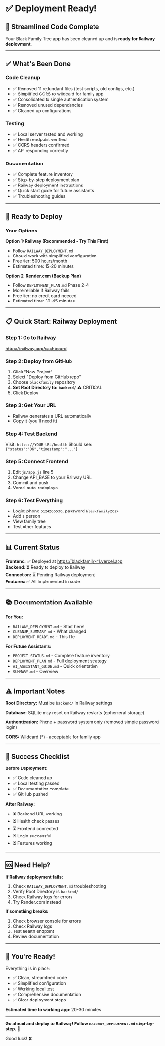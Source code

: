 # ✅ Deployment Ready!

## 🎉 Streamlined Code Complete

Your Black Family Tree app has been cleaned up and is **ready for Railway deployment**.

---

## ✅ What's Been Done

### Code Cleanup
- ✅ Removed 11 redundant files (test scripts, old configs, etc.)
- ✅ Simplified CORS to wildcard for family app
- ✅ Consolidated to single authentication system
- ✅ Removed unused dependencies
- ✅ Cleaned up configurations

### Testing
- ✅ Local server tested and working
- ✅ Health endpoint verified
- ✅ CORS headers confirmed
- ✅ API responding correctly

### Documentation
- ✅ Complete feature inventory
- ✅ Step-by-step deployment plan
- ✅ Railway deployment instructions
- ✅ Quick start guide for future assistants
- ✅ Troubleshooting guides

---

## 🚀 Ready to Deploy

### Your Options

**Option 1: Railway (Recommended - Try This First)**
- Follow `RAILWAY_DEPLOYMENT.md`
- Should work with simplified configuration
- Free tier: 500 hours/month
- Estimated time: 15-20 minutes

**Option 2: Render.com (Backup Plan)**
- Follow `DEPLOYMENT_PLAN.md` Phase 2-4
- More reliable if Railway fails
- Free tier: no credit card needed
- Estimated time: 30-45 minutes

---

## 📋 Quick Start: Railway Deployment

### Step 1: Go to Railway
https://railway.app/dashboard

### Step 2: Deploy from GitHub
1. Click "New Project"
2. Select "Deploy from GitHub repo"
3. Choose `blackfamily` repository
4. **Set Root Directory to: `backend/`** ⚠️ CRITICAL
5. Click Deploy

### Step 3: Get Your URL
- Railway generates a URL automatically
- Copy it (you'll need it)

### Step 4: Test Backend
Visit: `https://YOUR-URL/health`
Should see: `{"status":"OK","timestamp":"..."}`

### Step 5: Connect Frontend
1. Edit `js/app.js` line 5
2. Change API_BASE to your Railway URL
3. Commit and push
4. Vercel auto-redeploys

### Step 6: Test Everything
- Login: phone `5124266530`, password `blackfamily2024`
- Add a person
- View family tree
- Test other features

---

## 📊 Current Status

**Frontend:** ✅ Deployed at https://blackfamily-r1.vercel.app  
**Backend:** ⏳ Ready to deploy to Railway  
**Connection:** ⏳ Pending Railway deployment  
**Features:** ✅ All implemented in code

---

## 📚 Documentation Available

**For You:**
- `RAILWAY_DEPLOYMENT.md` - Start here!
- `CLEANUP_SUMMARY.md` - What changed
- `DEPLOYMENT_READY.md` - This file

**For Future Assistants:**
- `PROJECT_STATUS.md` - Complete feature inventory
- `DEPLOYMENT_PLAN.md` - Full deployment strategy
- `AI_ASSISTANT_GUIDE.md` - Quick orientation
- `SUMMARY.md` - Overview

---

## ⚠️ Important Notes

**Root Directory:** Must be `backend/` in Railway settings

**Database:** SQLite may reset on Railway restarts (ephemeral storage)

**Authentication:** Phone + password system only (removed simple password login)

**CORS:** Wildcard (*) - acceptable for family app

---

## 🎯 Success Checklist

**Before Deployment:**
- ✅ Code cleaned up
- ✅ Local testing passed
- ✅ Documentation complete
- ✅ GitHub pushed

**After Railway:**
- ⏳ Backend URL working
- ⏳ Health check passes
- ⏳ Frontend connected
- ⏳ Login successful
- ⏳ Features working

---

## 🆘 Need Help?

**If Railway deployment fails:**
1. Check `RAILWAY_DEPLOYMENT.md` troubleshooting
2. Verify Root Directory is `backend/`
3. Check Railway logs for errors
4. Try Render.com instead

**If something breaks:**
1. Check browser console for errors
2. Check Railway logs
3. Test health endpoint
4. Review documentation

---

## 🎉 You're Ready!

Everything is in place:
- ✅ Clean, streamlined code
- ✅ Simplified configuration  
- ✅ Working local test
- ✅ Comprehensive documentation
- ✅ Clear deployment steps

**Estimated time to working app:** 20-30 minutes

---

**Go ahead and deploy to Railway! Follow `RAILWAY_DEPLOYMENT.md` step-by-step. 🚀**

Good luck! 🍀

